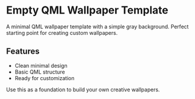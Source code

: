 # Empty QML Wallpaper Template

A minimal QML wallpaper template with a simple gray background. Perfect starting point for creating custom wallpapers.

## Features
- Clean minimal design
- Basic QML structure
- Ready for customization

Use this as a foundation to build your own creative wallpapers.